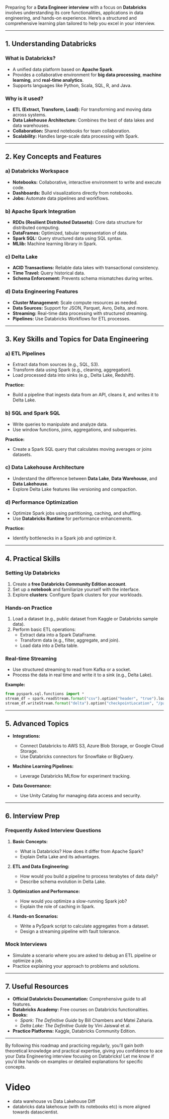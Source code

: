 Preparing for a **Data Engineer interview** with a focus on **Databricks** involves understanding its core functionalities, applications in data engineering, and hands-on experience. Here’s a structured and comprehensive learning plan tailored to help you excel in your interview.

---

## **1. Understanding Databricks**

### **What is Databricks?**

- A unified data platform based on **Apache Spark**.
- Provides a collaborative environment for **big data processing**, **machine learning**, and **real-time analytics**.
- Supports languages like Python, Scala, SQL, R, and Java.

### **Why is it used?**

- **ETL (Extract, Transform, Load):** For transforming and moving data across systems.
- **Data Lakehouse Architecture:** Combines the best of data lakes and data warehouses.
- **Collaboration:** Shared notebooks for team collaboration.
- **Scalability:** Handles large-scale data processing with Spark.

---

## **2. Key Concepts and Features**

### **a) Databricks Workspace**

- **Notebooks:** Collaborative, interactive environment to write and execute code.
- **Dashboards:** Build visualizations directly from notebooks.
- **Jobs:** Automate data pipelines and workflows.

### **b) Apache Spark Integration**

- **RDDs (Resilient Distributed Datasets):** Core data structure for distributed computing.
- **DataFrames:** Optimized, tabular representation of data.
- **Spark SQL:** Query structured data using SQL syntax.
- **MLlib:** Machine learning library in Spark.

### **c) Delta Lake**

- **ACID Transactions:** Reliable data lakes with transactional consistency.
- **Time Travel:** Query historical data.
- **Schema Enforcement:** Prevents schema mismatches during writes.

### **d) Data Engineering Features**

- **Cluster Management:** Scale compute resources as needed.
- **Data Sources:** Support for JSON, Parquet, Avro, Delta, and more.
- **Streaming:** Real-time data processing with structured streaming.
- **Pipelines:** Use Databricks Workflows for ETL processes.

---

## **3. Key Skills and Topics for Data Engineering**

### **a) ETL Pipelines**

- Extract data from sources (e.g., SQL, S3).
- Transform data using Spark (e.g., cleaning, aggregation).
- Load processed data into sinks (e.g., Delta Lake, Redshift).

**Practice:**

- Build a pipeline that ingests data from an API, cleans it, and writes it to Delta Lake.

### **b) SQL and Spark SQL**

- Write queries to manipulate and analyze data.
- Use window functions, joins, aggregations, and subqueries.

**Practice:**

- Create a Spark SQL query that calculates moving averages or joins datasets.

### **c) Data Lakehouse Architecture**

- Understand the difference between **Data Lake**, **Data Warehouse**, and **Data Lakehouse**.
- Explore Delta Lake features like versioning and compaction.

### **d) Performance Optimization**

- Optimize Spark jobs using partitioning, caching, and shuffling.
- Use **Databricks Runtime** for performance enhancements.

**Practice:**

- Identify bottlenecks in a Spark job and optimize it.

---

## **4. Practical Skills**

### **Setting Up Databricks**

1. Create a **free Databricks Community Edition account**.
2. Set up a **notebook** and familiarize yourself with the interface.
3. Explore **clusters**: Configure Spark clusters for your workloads.

### **Hands-on Practice**

1. Load a dataset (e.g., public dataset from Kaggle or Databricks sample data).
2. Perform basic ETL operations:
   - Extract data into a Spark DataFrame.
   - Transform data (e.g., filter, aggregate, and join).
   - Load data into a Delta table.

### **Real-time Streaming**

- Use structured streaming to read from Kafka or a socket.
- Process the data in real time and write it to a sink (e.g., Delta Lake).

**Example:**

```python
from pyspark.sql.functions import *
stream_df = spark.readStream.format("csv").option("header", "true").load("/path/to/streaming/data")
stream_df.writeStream.format("delta").option("checkpointLocation", "/path/to/checkpoint").start("/path/to/output")
```

---

## **5. Advanced Topics**

- **Integrations:**

  - Connect Databricks to AWS S3, Azure Blob Storage, or Google Cloud Storage.
  - Use Databricks connectors for Snowflake or BigQuery.

- **Machine Learning Pipelines:**

  - Leverage Databricks MLflow for experiment tracking.

- **Data Governance:**
  - Use Unity Catalog for managing data access and security.

---

## **6. Interview Prep**

### **Frequently Asked Interview Questions**

1. **Basic Concepts:**

   - What is Databricks? How does it differ from Apache Spark?
   - Explain Delta Lake and its advantages.

2. **ETL and Data Engineering:**

   - How would you build a pipeline to process terabytes of data daily?
   - Describe schema evolution in Delta Lake.

3. **Optimization and Performance:**

   - How would you optimize a slow-running Spark job?
   - Explain the role of caching in Spark.

4. **Hands-on Scenarios:**
   - Write a PySpark script to calculate aggregates from a dataset.
   - Design a streaming pipeline with fault tolerance.

### **Mock Interviews**

- Simulate a scenario where you are asked to debug an ETL pipeline or optimize a job.
- Practice explaining your approach to problems and solutions.

---

## **7. Useful Resources**

- **Official Databricks Documentation:** Comprehensive guide to all features.
- **Databricks Academy:** Free courses on Databricks functionalities.
- **Books:**
  - _Spark: The Definitive Guide_ by Bill Chambers and Matei Zaharia.
  - _Delta Lake: The Definitive Guide_ by Vini Jaiswal et al.
- **Practice Platforms:** Kaggle, Databricks Community Edition.

---

By following this roadmap and practicing regularly, you'll gain both theoretical knowledge and practical expertise, giving you confidence to ace your Data Engineering interview focusing on Databricks! Let me know if you'd like hands-on examples or detailed explanations for specific concepts.

# Video

- data warehouse vs Data Lakehouse Diff
- databricks data lakehosue (with its notebooks etc) is more aligned towards datascientist.
